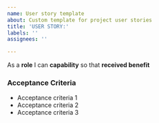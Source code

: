 ```yaml
---
name: User story template
about: Custom template for project user stories
title: 'USER STORY:'
labels: ''
assignees: ''

---
```


As a **role** I can **capability** so that **received benefit**


### Acceptance Criteria

- Acceptance criteria 1
- Acceptance criteria 2
- Acceptance criteria 3
